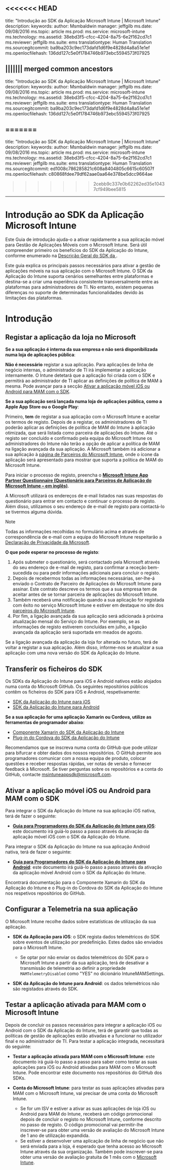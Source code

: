 <<<<<<< HEAD
---
title: "Introdução ao SDK da Aplicação Microsoft Intune | Microsoft Intune"
description: 
keywords: 
author: Msmbaldwin
manager: jeffgilb
ms.date: 09/08/2016
ms.topic: article
ms.prod: 
ms.service: microsoft-intune
ms.technology: 
ms.assetid: 38ebd3f5-cfcc-4204-8a75-6e2f162cd7c1
ms.reviewer: jeffgilb
ms.suite: ems
translationtype: Human Translation
ms.sourcegitcommit: ba9ba203c9ec173dafd1d6f9e4828d4a8a51e1ef
ms.openlocfilehash: 136dd127c5e0f1784746b973ebc5594573f07925

||||||| merged common ancestors
---
title: "Introdução ao SDK da Aplicação Microsoft Intune | Microsoft Intune"
description: 
keywords: 
author: Msmbaldwin
manager: jeffgilb
ms.date: 09/08/2016
ms.topic: article
ms.prod: 
ms.service: microsoft-intune
ms.technology: 
ms.assetid: 38ebd3f5-cfcc-4204-8a75-6e2f162cd7c1
ms.reviewer: jeffgilb
ms.suite: ems
translationtype: Human Translation
ms.sourcegitcommit: ba9ba203c9ec173dafd1d6f9e4828d4a8a51e1ef
ms.openlocfilehash: 136dd127c5e0f1784746b973ebc5594573f07925

=======
---
title: "Introdução ao SDK da Aplicação Microsoft Intune | Microsoft Intune"
description: 
keywords: 
author: Msmbaldwin
manager: jeffgilb
ms.date: 09/08/2016
ms.topic: article
ms.prod: 
ms.service: microsoft-intune
ms.technology: 
ms.assetid: 38ebd3f5-cfcc-4204-8a75-6e2f162cd7c1
ms.reviewer: jeffgilb
ms.suite: ems
translationtype: Human Translation
ms.sourcegitcommit: ed1008c786285821c608a8404805c6615c60507f
ms.openlocfilehash: c80868fdee79df62aae0aa64e378be5dcc9664ae

>>>>>>> 2cebb9c337e0b62262ed35e10437cf949bee5815

---

# Introdução ao SDK da Aplicação Microsoft Intune

Este Guia de introdução ajuda-o a ativar rapidamente a sua aplicação móvel para Gestão de Aplicações Móveis com o Microsoft Intune. Será útil compreender primeiro os benefícios do SDK da Aplicação do Intune, conforme enumerado na [Descrição Geral do SDK da ](intune-app-sdk.md).

Este guia explica os principais passos necessários para ativar a gestão de aplicações móveis na sua aplicação com o Microsoft Intune. O SDK da Aplicação do Intune suporta cenários semelhantes entre plataformas e destina-se a criar uma experiência consistente transversalmente entre as plataformas para administradores de TI. No entanto, existem pequenas diferenças no suporte de determinadas funcionalidades devido às limitações das plataformas.

# Introdução

## Registar a aplicação da loja no Microsoft

**Se a sua aplicação é interna da sua empresa e não será disponibilizada numa loja de aplicações pública**:

**Não é necessário** registar a sua aplicação. Para aplicações de linha de negócio internas, o administrador de TI irá implementar a aplicação internamente. O Intune detetará que a aplicação foi criada com o SDK e permitirá ao administrador de TI aplicar as definições de política de MAM à mesma. Pode avançar para a secção [Ativar a aplicação móvel iOS ou Android para MAM com o SDK](#enable-your-ios-or-android-mobile-app-for-mam-with-the-sdk).

**Se a sua aplicação será lançada numa loja de aplicações pública, como a Apple App Store ou o Google Play**: 

Primeiro, **tem** de registar a sua aplicação com o Microsoft Intune e aceitar os termos de registo. Depois de a registar, os administradores de TI poderão aplicar as definições de política de MAM do Intune à aplicação otimizada, que será listada como parceira de aplicações do Intune. Até o registo ser concluído e confirmado pela equipa do Microsoft Intune os administradores do Intune não terão a opção de aplicar a política de MAM na ligação avançada da sua aplicação. A Microsoft também irá adicionar a sua aplicação à [página de Parceiros do Microsoft Intune](https://www.microsoft.com/en-us/cloud-platform/microsoft-intune-apps), onde o ícone da aplicação será apresentado para mostrar que suporta a política de MAM do Microsoft Intune.

Para iniciar o processo de registo, preencha o **[Microsoft Intune App Partner Questionnaire (Questionário para Parceiros de Aplicação do Microsoft Intune – em inglês)](https://forms.office.com/Pages/ResponsePage.aspx?id=v4j5cvGGr0GRqy180BHbR6oOVGFZ3pxJmwSN1N_eXwJUQUc5Mkw2UVU0VzI5WkhQOEYyMENWNDBWRS4u)**. 

A Microsoft utilizará os endereços de e-mail listados nas suas respostas do questionário para entrar em contacto e continuar o processo de registo. Além disso, utilizamos o seu endereço de e-mail de registo para contactá-lo se tivermos alguma dúvida.

> [!NOTE]
> Todas as informações recolhidas no formulário acima e através de correspondência de e-mail com a equipa do Microsoft Intune respeitarão a [Declaração de Privacidade da Microsoft](https://www.microsoft.com/en-us/privacystatement/default.aspx).

**O que pode esperar no processo de registo**: 

1. Após submeter o questionário, será contactado pela Microsoft através do seu endereço de e-mail de registo, para confirmar a receção bem-sucedida ou para pedir informações adicionais para concluir o registo. 
2. Depois de recebermos todas as informações necessárias, ser-lhe-á enviado o Contrato de Parceiro de Aplicações do Microsoft Intune para assinar. Este contrato descreve os termos que a sua empresa tem de aceitar antes de se tornar parceira de aplicações do Microsoft Intune. 
3. Também receberá uma notificação quando a sua aplicação for registada com êxito no serviço Microsoft Intune e estiver em destaque no site dos [parceiros do Microsoft Intune](https://www.microsoft.com/en-us/cloud-platform/microsoft-intune-apps). 
4. Por fim, a ligação avançada da sua aplicação será adicionada à próxima atualização mensal do Serviço do Intune. Por exemplo, se as informações de registo estiverem concluídas em julho, a ligação avançada da aplicação será suportada em meados de agosto. 

Se a ligação avançada da aplicação da loja for alterada no futuro, terá de voltar a registar a sua aplicação. Além disso, informe-nos se atualizar a sua aplicação com uma nova versão do SDK da Aplicação do Intune.



## Transferir os ficheiros do SDK

Os SDKs da Aplicação do Intune para iOS e Android nativos estão alojados numa conta do Microsoft GitHub. Os seguintes repositórios públicos contêm os ficheiros do SDK para iOS e Android, respetivamente:

* [SDK da Aplicação do Intune para iOS](https://github.com/msintuneappsdk/ms-intune-app-sdk-ios)
* [SDK da Aplicação do Intune para Android](https://github.com/msintuneappsdk/ms-intune-app-sdk-android)

**Se a sua aplicação for uma aplicação Xamarin ou Cordova, utilize as ferramentas de programador abaixo**:

* [Componente Xamarin do SDK da Aplicação do Intune](https://github.com/msintuneappsdk/intune-app-sdk-xamarin)
* [Plug-in do Cordova do SDK da Aplicação do Intune](https://github.com/msintuneappsdk/cordova-plugin-ms-intune-mam)

Recomendamos que se inscreva numa conta do GitHub que pode utilizar para bifurcar e obter dados dos nossos repositórios. O GitHub permite aos programadores comunicar com a nossa equipa de produto, colocar questões e receber respostas rápidas, ver notas de versão e fornecer feedback à Microsoft. Se tiver perguntas sobre os repositórios e a conta do GitHub, contacte msintuneappsdk@microsoft.com.





## Ativar a aplicação móvel iOS ou Android para MAM com o SDK

Para integrar o SDK da Aplicação do Intune na sua aplicação iOS nativa, terá de fazer o seguinte: 

* **[Guia para Programadores do SDK da Aplicação do Intune para iOS](intune-app-sdk-ios.md)**: este documento irá guiá-lo passo a passo através da ativação da aplicação móvel iOS com o SDK da Aplicação do Intune. 


Para integrar o SDK da Aplicação do Intune na sua aplicação Android nativa, terá de fazer o seguinte:

* **[Guia para Programadores do SDK da Aplicação do Intune para Android](intune-app-sdk-android.md)**: este documento irá guiá-lo passo a passo através da ativação da aplicação móvel Android com o SDK da Aplicação do Intune. 

Encontrará documentação para o Componente Xamarin do SDK da Aplicação do Intune e o Plug-in do Cordova do SDK da Aplicação do Intune nos respetivos repositórios do GitHub. 


## Configurar a Telemetria na sua aplicação

O Microsoft Intune recolhe dados sobre estatísticas de utilização da sua aplicação.

* **SDK da Aplicação para iOS**: o SDK regista dados telemétricos do SDK sobre eventos de utilização por predefinição. Estes dados são enviados para o Microsoft Intune.

    * Se optar por não enviar os dados telemétricos do SDK para o Microsoft Intune a partir da sua aplicação, terá de desativar a transmissão de telemetria ao definir a propriedade `MAMTelemetryDisabled` como "YES" no dicionário IntuneMAMSettings.

* **SDK da Aplicação do Intune para Android**: os dados telemétricos não são registados através do SDK.

## Testar a aplicação ativada para MAM com o Microsoft Intune

Depois de concluir os passos necessários para integrar a aplicação iOS ou Android com o SDK da Aplicação do Intune, terá de garantir que todas as políticas de gestão de aplicações estão ativadas e a funcionar no utilizador final e no administrador de TI. Para testar a aplicação integrada, necessitará do seguinte:

<!--TODO-->

* **Testar a aplicação ativada para MAM com o Microsoft Intune**: este documento irá guiá-lo passo a passo para saber como testar as suas aplicações para iOS ou Android ativadas para MAM com o Microsoft Intune. Pode encontrar este documento nos repositórios do GitHub dos SDKs.

* **Conta do Microsoft Intune**: para testar as suas aplicações ativadas para MAM com o Microsoft Intune, vai precisar de uma conta do Microsoft Intune. 
    * Se for um ISV e estiver a ativar as suas aplicações de loja iOS ou Android para MAM do Intune, receberá um código promocional depois de concluir o registo no Microsoft Intune, conforme descrito no passo de registo. O código promocional vai permitir-lhe inscrever-se para obter uma versão de avaliação do Microsoft Intune de 1 ano de utilização expandida. 
    * Se estiver a desenvolver uma aplicação de linha de negócio que não será enviada para a loja, é esperado que tenha acesso ao Microsoft Intune através da sua organização. Também pode inscrever-se para obter uma versão de avaliação gratuita de 1 mês com o [Microsoft Intune](https://portal.office.com/Signup/Signup.aspx?OfferId=40BE278A-DFD1-470a-9EF7-9F2596EA7FF9&dl=INTUNE_A&ali=1#0).




<!--HONumber=Nov16_HO1-->


